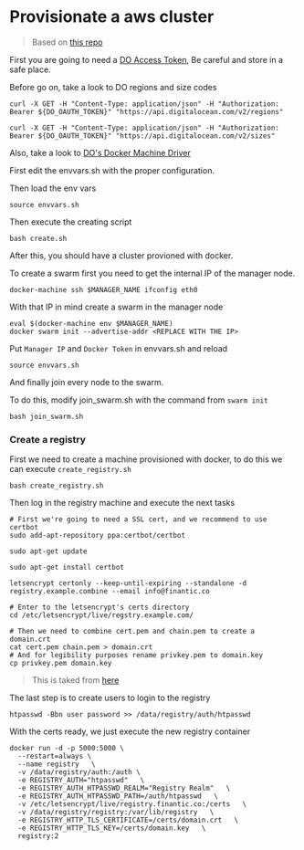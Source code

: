 # Provisionate a aws cluster

> Based on [this repo](https://github.com/contraslash/aws-docker-swarm)

First you are going to need a [DO Access Token](https://cloud.digitalocean.com/settings/api/tokens/new), Be careful and store in a safe place.

Before go on, take a look to DO regions and size codes

```
curl -X GET -H "Content-Type: application/json" -H "Authorization: Bearer ${DO_OAUTH_TOKEN}" "https://api.digitalocean.com/v2/regions"

curl -X GET -H "Content-Type: application/json" -H "Authorization: Bearer ${DO_OAUTH_TOKEN}" "https://api.digitalocean.com/v2/sizes"
```

Also, take a look to [DO's Docker Machine Driver](https://docs.docker.com/machine/drivers/digital-ocean/)

First edit the envvars.sh with the proper configuration.


Then load the env vars
```
source envvars.sh
```

Then execute the creating script

```
bash create.sh
```

After this, you should have a cluster provioned with docker.

To create a swarm first you need to get the internal IP of the manager node.

```
docker-machine ssh $MANAGER_NAME ifconfig eth0
```

With that IP in mind create a swarm in the manager node

```
eval $(docker-machine env $MANAGER_NAME)
docker swarm init --advertise-addr <REPLACE WITH THE IP>
```

Put `Manager IP` and `Docker Token` in envvars.sh and reload

```
source envvars.sh
```

And finally join every node to the swarm.

To do this, modify join_swarm.sh with the command from `swarm init`

```
bash join_swarm.sh
```

### Create a registry

First we need to create a machine provisioned with docker, to do this we can execute `create_registry.sh`

```
bash create_registry.sh
```

Then log in the registry machine and execute the next tasks

```
# First we're going to need a SSL cert, and we recommend to use certbot
sudo add-apt-repository ppa:certbot/certbot

sudo apt-get update

sudo apt-get install certbot

letsencrypt certonly --keep-until-expiring --standalone -d registry.example.combine --email info@finantic.co

# Enter to the letsencrypt's certs directory
cd /etc/letsencrypt/live/regstry.example.com/

# Then we need to combine cert.pem and chain.pem to create a domain.crt
cat cert.pem chain.pem > domain.crt
# And for legibility purposes rename privkey.pem to domain.key
cp privkey.pem domain.key
```

> This is taked from [here](https://gist.github.com/PieterScheffers/63e4c2fd5553af8a35101b5e868a811e)

The last step is to create users to login to the registry

```
htpasswd -Bbn user password >> /data/registry/auth/htpasswd
```

With the certs ready, we just execute the new registry container

```
docker run -d -p 5000:5000 \
  --restart=always \
  --name registry   \
  -v /data/registry/auth:/auth \
  -e REGISTRY_AUTH="htpasswd"   \
  -e REGISTRY_AUTH_HTPASSWD_REALM="Registry Realm"   \
  -e REGISTRY_AUTH_HTPASSWD_PATH=/auth/htpasswd   \
  -v /etc/letsencrypt/live/registry.finantic.co:/certs   \
  -v /data/registry/registry:/var/lib/registry   \
  -e REGISTRY_HTTP_TLS_CERTIFICATE=/certs/domain.crt   \
  -e REGISTRY_HTTP_TLS_KEY=/certs/domain.key   \
  registry:2
```
